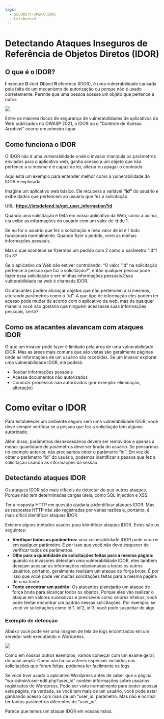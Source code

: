 ```yaml
---
tags:
  - SECURITY-OPERATIONS
  - LetsDefend
---
```

# Detectando Ataques Inseguros de Referência de Objetos Diretos (IDOR)

## O que é o IDOR?
**I** nsecure **D** irect **O**bject **R** eference (IDOR), é uma vulnerabilidade causada pela falta de um mecanismo de autorização ou porque não é usado corretamente. Permite que uma pessoa acesse um objeto que pertence a outro.

![](https://letsdefend.io/blog/wp-content/uploads/2022/03/idor.png)

Entre os maiores riscos de segurança de vulnerabilidades de aplicativos da Web publicados no OWASP 2021, o IDOR ou o “Controle de Acesso Arrotível” ocorre em primeiro lugar.

## Como funciona o IDOR
O IDOR não é uma vulnerabilidade onde o invasor manipula os parâmetros enviados para o aplicativo web, ganha acesso a um objeto que não pertence a si mesmo e é capaz de ler, alterar ou apagar o conteúdo.

Aqui está um exemplo para entender melhor como a vulnerabilidade do IDOR é explorada.

Imagine um aplicativo web básico. Ele recupera a variável **“id”** do usuário e exibe dados que pertencem ao usuário que fez a solicitação.

URL: **https://letsdefend.io/get_user_information?id**

Quando uma solicitação é feita em nosso aplicativo da Web, como a acima, ela exibe as informações do usuário com um valor de id de 1.

Se eu for o usuário que fez a solicitação e meu valor de id é 1 tudo funcionará normalmente. Quando fizer o pedido, verei as minhas informações pessoais.

Mas o que acontece se fizermos um pedido com 2 como o parâmetro “id”? Ou 3?

Se o aplicativo da Web não estiver controlando: “O valor “id” na solicitação pertence à pessoa que faz a solicitação?”, então qualquer pessoa pode fazer essa solicitação e ver minhas informações pessoais.Essa vulnerabilidade na web é chamada IDOR.

Os atacantes podem alcançar objetos que não pertencem a si mesmos, alterando parâmetros como o “id”. A que tipo de informação eles podem ter acesso pode mudar de acordo com o aplicativo da web, mas de qualquer maneira você não gostaria que ninguém acessasse suas informações pessoais, certo?
## Como os atacantes alavancam com ataques IDOR
O que um invasor pode fazer é limitado pela área de uma vulnerabilidade IDOR. Mas as áreas mais comuns que são vistas são geralmente páginas onde as informações de um usuário são recebidas. Se um invasor explorar uma vulnerabilidade IDOR, ele poderá:

- Roubar informações pessoais
- Acesse documentos não autorizados
- Conduzir processos não autorizados (por exemplo: eliminação, alteração)
# Como evitar o IDOR
Para estabelecer um ambiente seguro sem uma vulnerabilidade IDOR, você deve sempre verificar se a pessoa que fez a solicitação tem alguma autoridade.

Além disso, parâmetros desnecessários devem ser removidos e apenas a menor quantidade de parâmetros deve ser tirada do usuário. Se pensarmos no exemplo anterior, não precisamos obter o parâmetro “id”. Em vez de obter o parâmetro “id” do usuário, podemos identificar a pessoa que fez a solicitação usando as informações da sessão.

## Detectando ataques IDOR
Os ataques IDOR são mais difíceis de detectar do que outros ataques. Porque não tem determinadas cargas úteis, como SQL Injection e XSS.

Ter a resposta HTTP em questão ajudaria a identificar ataques IDOR. Mas as respostas HTTP não são registradas por várias razões e, portanto, é mais difícil identificar ataques IDOR.

Existem alguns métodos usados para identificar ataques IDOR. Estes são os seguintes:

- **Verifique todos os parâmetros:** uma vulnerabilidade IDOR pode ocorrer em qualquer parâmetro. É por isso que você não deve esquecer de verificar todos os parâmetros.
- **Olhe para a quantidade de solicitações feitas para a mesma página:** quando os invasores detectam uma vulnerabilidade IDOR, eles também desejam acessar as informações relacionadas a todos os outros usuários, portanto, geralmente realizam um ataque de força bruta. É por isso que você pode ver muitas solicitações feitas para a mesma página de uma fonte.
- **Tente encontrar um padrão:** Os atacantes planejarão um ataque de força bruta para alcançar todos os objetos. Porque eles vão realizar o ataque em valores sucessivos e previsíveis como valores inteiros, você pode tentar encontrar um padrão nessas solicitações. Por exemplo: se você vir solicitações como id'1, id'2, id'3, você pode suspeitar de algo.

### Exemplo de detecção
Abaixo você pode ver uma imagem de tela de logs encontrados em um servidor web executando o Wordpress.

![](https://letsdefend.io/blog/wp-content/uploads/2022/02/idor-apache-access-log.png)

Como em nossos outros exemplos, vamos começar com um exame geral, de base ampla. Como não há caracteres especiais incluídos nas solicitações que foram feitas, podemos ler facilmente os logs.

Se você tiver usado o aplicativo Wordpress antes de saber que a página “wp-admin/user-edit.php?user_id” contém informações sobre usuários registrados do Wordpress. Pode ser visto normalmente para poder acessar esta página, na verdade, se você tem mais de um usuário, você pode estar ganhando acesso com mais de um “user_id: parâmetro. Mas não é normal ter tantos parâmetros diferentes de “user_id”.

Parece que temos um ataque IDOR em nossas mãos.